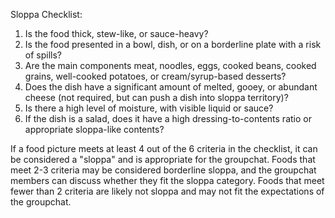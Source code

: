 Sloppa Checklist:

1. Is the food thick, stew-like, or sauce-heavy?
2. Is the food presented in a bowl, dish, or on a borderline plate with a risk of spills?
3. Are the main components meat, noodles, eggs, cooked beans, cooked grains, well-cooked potatoes, or cream/syrup-based desserts?
4. Does the dish have a significant amount of melted, gooey, or abundant cheese (not required, but can push a dish into sloppa territory)?
5. Is there a high level of moisture, with visible liquid or sauce?
6. If the dish is a salad, does it have a high dressing-to-contents ratio or appropriate sloppa-like contents?

If a food picture meets at least 4 out of the 6 criteria in the checklist, it can be considered a "sloppa" and is appropriate for the groupchat. 
Foods that meet 2-3 criteria may be considered borderline sloppa, and the groupchat members can discuss whether they fit the sloppa category. 
Foods that meet fewer than 2 criteria are likely not sloppa and may not fit the expectations of the groupchat.
